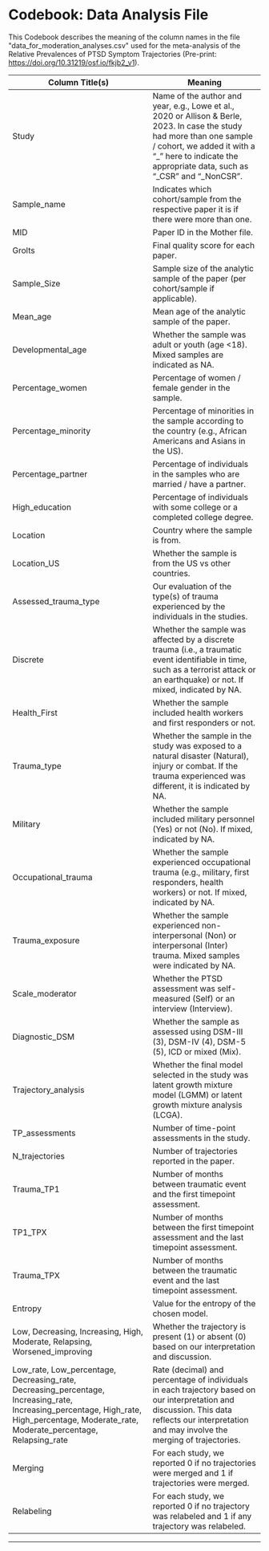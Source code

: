# Codebook: Data Analysis File

This Codebook describes the meaning of the column names in the file "data_for_moderation_analyses.csv" used for the meta-analysis of the Relative Prevalences of PTSD Symptom Trajectories (Pre-print: https://doi.org/10.31219/osf.io/fkjb2_v1).

| Column Title(s) | Meaning |
|---|---|
| Study | Name of the author and year, e.g., Lowe et al., 2020 or Allison & Berle, 2023. In case the study had more than one sample / cohort, we added it with a “_” here to indicate the appropriate data, such as “_CSR” and “_NonCSR”. |
| Sample_name | Indicates which cohort/sample from the respective paper it is if there were more than one. |
| MID | Paper ID in the Mother file. |
| Grolts | Final quality score for each paper. |
| Sample_Size | Sample size of the analytic sample of the paper (per cohort/sample if applicable). |
| Mean_age | Mean age of the analytic sample of the paper. |
| Developmental_age | Whether the sample was adult or youth (age <18). Mixed samples are indicated as NA. |
| Percentage_women | Percentage of women / female gender in the sample. |
| Percentage_minority | Percentage of minorities in the sample according to the country (e.g., African Americans and Asians in the US). |
| Percentage_partner | Percentage of individuals in the samples who are married / have a partner. |
| High_education | Percentage of individuals with some college or a completed college degree. |
| Location | Country where the sample is from. |
| Location_US | Whether the sample is from the US vs other countries. |
| Assessed_trauma_type | Our evaluation of the type(s) of trauma experienced by the individuals in the studies. |
| Discrete | Whether the sample was affected by a discrete trauma (i.e., a traumatic event identifiable in time, such as a terrorist attack or an earthquake) or not. If mixed, indicated by NA. |
| Health_First | Whether the sample included health workers and first responders or not. |
| Trauma_type | Whether the sample in the study was exposed to a natural disaster (Natural), injury or combat. If the trauma experienced was different, it is indicated by NA. |
| Military | Whether the sample included military personnel (Yes) or not (No). If mixed, indicated by NA. |
| Occupational_trauma | Whether the sample experienced occupational trauma (e.g., military, first responders, health workers) or not. If mixed, indicated by NA. |
| Trauma_exposure | Whether the sample experienced non-interpersonal (Non) or interpersonal (Inter) trauma. Mixed samples were indicated by NA. |
| Scale_moderator | Whether the PTSD assessment was self-measured (Self) or an interview (Interview). |
| Diagnostic_DSM | Whether the sample as assessed using DSM-III (3), DSM-IV (4), DSM-5 (5), ICD or mixed (Mix). |
| Trajectory_analysis | Whether the final model selected in the study was latent growth mixture model (LGMM) or latent growth mixture analysis (LCGA). |
| TP_assessments | Number of time-point assessments in the study. |
| N_trajectories | Number of trajectories reported in the paper. |
| Trauma_TP1 | Number of months between traumatic event and the first timepoint assessment. |
| TP1_TPX | Number of months between the first timepoint assessment and the last timepoint assessment. |
| Trauma_TPX | Number of months between the traumatic event and the last timepoint assessment. |
| Entropy | Value for the entropy of the chosen model. |
| Low, Decreasing, Increasing, High, Moderate, Relapsing, Worsened_improving | Whether the trajectory is present (1) or absent (0) based on our interpretation and discussion. |
| Low_rate, Low_percentage, Decreasing_rate, Decreasing_percentage, Increasing_rate, Increasing_percentage, High_rate, High_percentage, Moderate_rate, Moderate_percentage, Relapsing_rate | Rate (decimal) and percentage of individuals in each trajectory based on our interpretation and discussion. This data reflects our interpretation and may involve the merging of trajectories. |
| Merging | For each study, we reported 0 if no trajectories were merged and 1 if trajectories were merged. |
| Relabeling | For each study, we reported 0 if no trajectory was relabeled and 1 if any trajectory was relabeled. |

---
